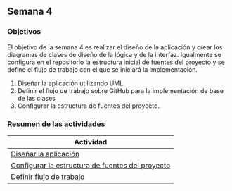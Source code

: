 ## Semana 4

### Objetivos

El objetivo de la semana 4 es realizar el diseño de la aplicación y crear los diagramas de clases de diseño de la lógica y de la interfaz. Igualmente se configura en el repositorio la estructura inicial de fuentes del proyecto y se define el flujo de trabajo con el que se iniciará la implementación. 

1. Diseñar la aplicación utilizando UML 
3. Definir el flujo de trabajo sobre GitHub para la implementación de base de las clases
4. Configurar la estructura de fuentes del proyecto. 

### Resumen de las actividades

| Actividad                                                                                   |
| ------------------------------------------------------------------------------------------- |
| [Diseñar la aplicación ](s4_disenio) |
| [Configurar la estructura de fuentes del proyecto](s4_configurar_estructura_de_fuentes) |
| [Definir flujo de trabajo ](s4_flujo)   |

